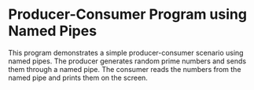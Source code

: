 # Producer-Consumer Program using Named Pipes
This program demonstrates a simple producer-consumer scenario using named pipes.
The producer generates random prime numbers and sends them through a named pipe. The consumer reads the numbers from the named pipe and prints them on the screen.
